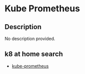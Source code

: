# Kube Prometheus

## Description

No description provided.

## k8 at home search

- [kube-prometheus](https://nanne.dev/k8s-at-home-search/#/kube-prometheus)
